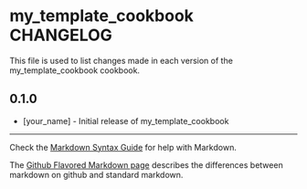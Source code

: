 # my_template_cookbook CHANGELOG

This file is used to list changes made in each version of the my_template_cookbook cookbook.

## 0.1.0
- [your_name] - Initial release of my_template_cookbook

- - -
Check the [Markdown Syntax Guide](http://daringfireball.net/projects/markdown/syntax) for help with Markdown.

The [Github Flavored Markdown page](http://github.github.com/github-flavored-markdown/) describes the differences between markdown on github and standard markdown.
